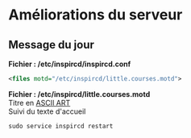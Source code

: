 # Améliorations du serveur

## Message du jour

**Fichier : /etc/inspircd/inspircd.conf**
```xml
<files motd="/etc/inspircd/little.courses.motd">
```

**Fichier : /etc/inspircd/little.courses.motd**  
Titre en [ASCII ART](https://fsymbols.com/generators/carty/)  
Suivi du texte d'accueil

```
sudo service inspircd restart
```
